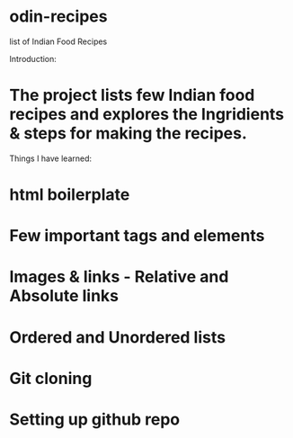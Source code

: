 # odin-recipes
list of Indian Food Recipes

Introduction:
# The project lists few Indian food recipes and explores the Ingridients & steps for making the recipes. 

Things I have learned:
# html boilerplate
# Few important tags and elements
# Images & links - Relative and Absolute links
# Ordered and Unordered lists
# Git cloning
# Setting up github repo
